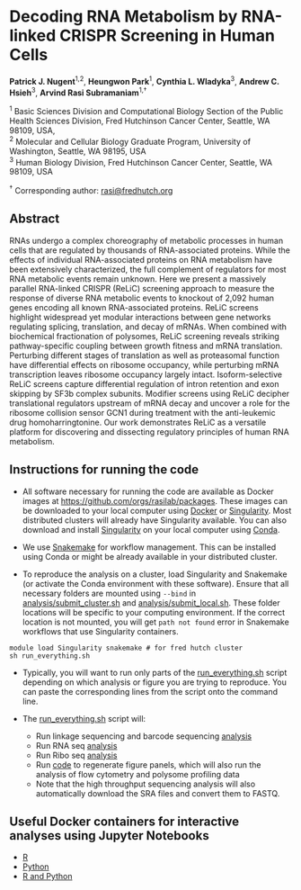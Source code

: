 # Decoding RNA Metabolism by RNA-linked CRISPR Screening in Human Cells

**Patrick J. Nugent**<sup>1,2</sup>, **Heungwon Park**<sup>1</sup>, **Cynthia L. Wladyka**<sup>3</sup>, **Andrew C. Hsieh**<sup>3</sup>, **Arvind Rasi Subramaniam**<sup>1,†</sup>

<sup>1</sup> Basic Sciences Division and Computational Biology Section of the Public Health Sciences Division,
Fred Hutchinson Cancer Center, Seattle, WA 98109, USA, <br/>
<sup>2</sup> Molecular and Cellular Biology Graduate Program, University of Washington, Seattle, WA 98195, USA  <br/>
<sup>3</sup> Human Biology Division, Fred Hutchinson Cancer Center, Seattle, WA 98109, USA

<sup>†</sup> Corresponding author: <rasi@fredhutch.org>

## Abstract

RNAs undergo a complex choreography of metabolic processes in human cells that are regulated by thousands of RNA-associated proteins.
While the effects of individual RNA-associated proteins on RNA metabolism have been extensively characterized, the full complement of regulators for most RNA metabolic events remain unknown.
Here we present a massively parallel RNA-linked CRISPR (ReLiC) screening approach to measure the response of diverse RNA metabolic events to knockout of 2,092 human genes encoding all known RNA-associated proteins.
ReLiC screens highlight widespread yet modular interactions between gene networks regulating splicing, translation, and decay of mRNAs.
When combined with biochemical fractionation of polysomes, ReLiC screening reveals striking pathway-specific coupling between growth fitness and mRNA translation.
Perturbing different stages of translation as well as proteasomal function have differential effects on ribosome occupancy, while perturbing mRNA transcription leaves ribosome occupancy largely intact. 
Isoform-selective ReLiC screens capture differential regulation of intron retention and exon skipping by SF3b complex subunits. 
Modifier screens using ReLiC decipher translational regulators upstream of mRNA decay and uncover a role for the ribosome collision sensor GCN1 during treatment with the anti-leukemic drug homoharringtonine.
Our work demonstrates ReLiC as a versatile platform for discovering and dissecting regulatory principles of human RNA metabolism.


## Instructions for running the code

- All software necessary for running the code are available as Docker images at https://github.com/orgs/rasilab/packages. These images can be downloaded to your local computer using [Docker](https://www.docker.com/) or [Singularity](https://docs.sylabs.io/guides/3.5/user-guide/introduction.html). Most distributed clusters will already have Singularity available. You can also download and install [Singularity](https://anaconda.org/conda-forge/singularity) on your local computer using [Conda](https://conda.io/projects/conda/en/latest/user-guide/install/index.html).
 
- We use [Snakemake](https://anaconda.org/bioconda/snakemake-minimal) for workflow management. This can be installed using Conda or might be already available in your distributed cluster.

- To reproduce the analysis on a cluster, load Singularity and Snakemake (or activate the Conda environment with these software). Ensure that all necessary folders are mounted using `--bind` in [analysis/submit_cluster.sh](./analysis/submit_cluster.sh) and [analysis/submit_local.sh](./analysis/submit_local.sh). These folder locations will be specific to your computing environment. If the correct location is not mounted, you will get `path not found` error in Snakemake workflows that use Singularity containers.

```
module load Singularity snakemake # for fred hutch cluster
sh run_everything.sh
```

- Typically, you will want to run only parts of the [run_everything.sh](./run_everything.sh) script depending on which analysis or figure you are trying to reproduce. You can paste the corresponding lines from the script onto the command line.

- The [run_everything.sh](./run_everthing.sh) script will:
  - Run linkage sequencing and barcode sequencing [analysis](analysis/barcodeseq)
  - Run RNA seq [analysis](analysis/rnaseq)
  - Run Ribo seq [analysis](analysis/riboseq)
  - Run [code](analysis/run_all_ipynb_scripts.smk) to regenerate figure panels, which will also run the analysis of flow cytometry and polysome profiling data
  - Note that the high throughput sequencing analysis will also automatically download the SRA files and convert them to FASTQ.

## Useful Docker containers for interactive analyses using Jupyter Notebooks

- [R](https://github.com/rasilab/r/pkgs/container/r)
- [Python](https://github.com/rasilab/python/pkgs/container/python)
- [R and Python](https://github.com/rasilab/r_python/pkgs/container/r_python)
